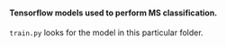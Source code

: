 #### Tensorflow models used to perform MS classification.

`train.py` looks for the model in this particular folder.

